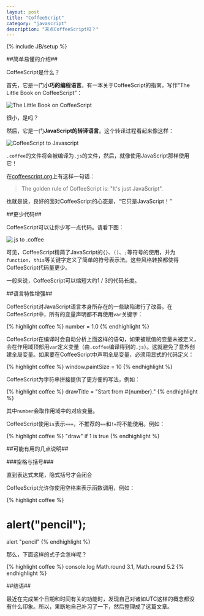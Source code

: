 ```yaml
---
layout: post
title: "CoffeeScript"
category: "javascript"
description: "来点CoffeeScript吗？"
---
```

{% include JB/setup %}

##简单易懂的介绍##

CoffeeScript是什么？

首先，它是一门**小巧的编程语言**。有一本关于CoffeeScript的指南，写作“The Little Book on CoffeeScript”：

![The Little Book on CoffeeScript][img_little_book_cover]

很小，是吗？

然后，它是一门**JavaScript的转译语言**。这个转译过程看起来像这样：

![CoffeeScript to Javascript][img_coffee_simple_compile]

`.coffee`的文件将会被编译为`.js`的文件，然后，就像使用JavaScript那样使用它！

在[coffeescript.org][]上有这样一句话：

 > The golden rule of CoffeeScript is: "It's just JavaScript".

也就是说，良好的面对CoffeeScript的心态是，“它只是JavaScript！”

##更少代码##

CoffeeScript可以让你少写一点代码。请看下图：

![.js to .coffee][img_coffee_less_code]

可见，CoffeeScript精简了JavaScript的`{}`、`()`、`;`等符号的使用，并为`function`、`this`等关键字定义了简单的符号表示法。这些风格转换都使得CoffeeScript代码量更少。

一般来说，CoffeeScript可以缩短大约1 / 3的代码长度。

##语言特性增强##

CoffeeScript对JavaScript语言本身所存在的一些缺陷进行了改善。在CoffeeScript中，所有的变量声明都不再使用`var`关键字：

{% highlight coffee %}
number = 1.0
{% endhighlight %}

CoffeeScript在编译时会自动分析上面这样的语句，如果被赋值的变量未被定义，会在作用域顶部用`var`定义变量（由`.coffee`编译得到的`.js`）。这就避免了意外创建全局变量。如果要在CoffeeScript中声明全局变量，必须用显式的代码定义：

{% highlight coffee %}
window.paintSize = 10
{% endhighlight %}

CoffeeScript为字符串拼接提供了更方便的写法，例如：

{% highlight coffee %}
drawTitle = "Start from #{number}."
{% endhighlight %}

其中`number`会取作用域中的对应变量。

CoffeeScript使用`is`表示`===`，不推荐的`==`和`!=`将不能使用。例如：

{% highlight coffee %}
"draw" if 1 is true
{% endhighlight %}

##可能有用的几点说明##

###空格与括号###

直到表达式末尾，隐式括号才会闭合

CoffeeScript允许你使用空格来表示函数调用，例如：

{% highlight coffee %}
# alert("pencil");
alert "pencil"
{% endhighlight %}

那么，下面这样的式子会怎样呢？

{% highlight coffee %}
console.log Math.round 3.1, Math.round 5.2
{% endhighlight %}




##结语##

最近在完成某个日期和时间有关的功能时，发现自己对诸如UTC这样的概念都没有什么印象。所以，果断地自己补习了一下，然后整理成了这篇文章。

[img_little_book_cover]: {{POSTS_IMG_PATH}}/201411/little_book_cover.jpg "The Little Book on CoffeeScript"
[img_coffee_simple_compile]: {{POSTS_IMG_PATH}}/201411/coffee_simple_compile.png "CoffeeScript to Javascript" 
[img_coffee_less_code]: {{POSTS_IMG_PATH}}/201411/coffee_less_code.gif ".js to .coffee" 

[coffeescript.org]: http://coffeescript.org/ "CoffeeScript"


